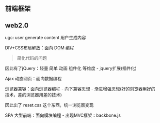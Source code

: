 ## 前端框架



## web2.0

ugc: user generate content 用户生成内容

DIV+CSS布局解放：面向 DOM 编程
> 简化代码的问题

因此有了jQuery：轻量 简单 动画 组件化 等维度
    - jquery扩展(插件化)

Ajax 动态网页：面向数据编程

浏览器兼容：面向浏览器编程
    - 向下兼容思想
    - 渐进增强思想(好的浏览器用好的技术，差的浏览器用差的技术)
    
因此出了 reset.css 这个东西，统一浏览器变现


SPA 大型前端：面向模块编程
    - 出现MVC框架：backbone.js
    















